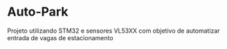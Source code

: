 # Auto-Park
Projeto utilizando STM32 e sensores VL53XX com objetivo de automatizar entrada de vagas de estacionamento
